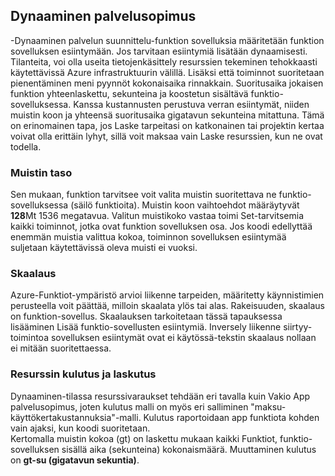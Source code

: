 ## <a name="dynamic-service-plan"></a>Dynaaminen palvelusopimus

-Dynaaminen palvelun suunnittelu-funktion sovelluksia määritetään funktion sovelluksen esiintymään. Jos tarvitaan esiintymiä lisätään dynaamisesti.
Tilanteita, voi olla useita tietojenkäsittely resurssien tekeminen tehokkaasti käytettävissä Azure infrastruktuurin välillä. Lisäksi että toiminnot suoritetaan pienentäminen meni pyynnöt kokonaisaika rinnakkain. Suoritusaika jokaisen funktion yhteenlaskettu, sekunteina ja koostetun sisältävä funktio-sovelluksessa. Kanssa kustannusten perustuva verran esiintymät, niiden muistin koon ja yhteensä suoritusaika gigatavun sekunteina mitattuna. Tämä on erinomainen tapa, jos Laske tarpeitasi on katkonainen tai projektin kertaa voivat olla erittäin lyhyt, sillä voit maksaa vain Laske resurssien, kun ne ovat todella.   

### <a name="memory-tier"></a>Muistin taso

Sen mukaan, funktion tarvitsee voit valita muistin suoritettava ne funktio-sovelluksessa (säilö funktioita).
Muistin koon vaihtoehdot määräytyvät **128**Mt 1536 megatavua. Valitun muistikoko vastaa toimi Set-tarvitsemia kaikki toiminnot, jotka ovat funktion sovelluksen osa. Jos koodi edellyttää enemmän muistia valittua kokoa, toiminnon sovelluksen esiintymää suljetaan käytettävissä oleva muisti ei vuoksi.

### <a name="scaling"></a>Skaalaus

Azure-Funktiot-ympäristö arvioi liikenne tarpeiden, määritetty käynnistimien perusteella voit päättää, milloin skaalata ylös tai alas. Rakeisuuden, skaalaus on funktion-sovellus. Skaalauksen tarkoitetaan tässä tapauksessa lisääminen Lisää funktio-sovellusten esiintymiä. Inversely liikenne siirtyy-toimintoa sovelluksen esiintymät ovat ei käytössä-tekstin skaalaus nollaan ei mitään suoritettaessa.  

### <a name="resource-consumption-and-billing"></a>Resurssin kulutus ja laskutus

Dynaaminen-tilassa resurssivaraukset tehdään eri tavalla kuin Vakio App palvelusopimus, joten kulutus malli on myös eri salliminen "maksu-käyttökertakustannuksia"-malli. Kulutus raportoidaan app funktiota kohden vain ajaksi, kun koodi suoritetaan.  
Kertomalla muistin kokoa (gt) on laskettu mukaan kaikki Funktiot, funktio-sovelluksen sisällä aika (sekunteina) kokonaismäärä. Muuttaminen kulutus on **gt-su (gigatavun sekuntia)**.
